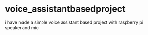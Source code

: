 # voice_assistantbasedproject
i have made a simple voice assistant based project with raspberry pi speaker and mic
